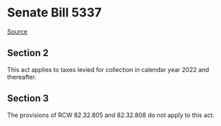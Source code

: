# Senate Bill 5337

[Source](http://lawfilesext.leg.wa.gov/biennium/2021-22/Pdf/Bills/Senate%20Bills/5337.pdf)
## Section 2
This act applies to taxes levied for collection in calendar year 2022 and thereafter.


## Section 3
The provisions of RCW 82.32.805 and 82.32.808 do not apply to this act.


